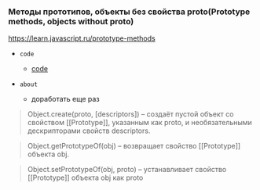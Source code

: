 ### Методы прототипов, объекты без свойства __proto__(Prototype methods, objects without __proto__)

https://learn.javascript.ru/prototype-methods

- `code`
    - [code](../../codes/8-prototypes/_4-prototype-methods.ts)

- `about`
    - доработать еще раз

> Object.create(proto, [descriptors]) – создаёт пустой объект со свойством [[Prototype]], указанным как proto, и
> необязательными дескрипторами свойств descriptors.

> Object.getPrototypeOf(obj) – возвращает свойство [[Prototype]] объекта obj.

> Object.setPrototypeOf(obj, proto) – устанавливает свойство [[Prototype]] объекта obj как proto
